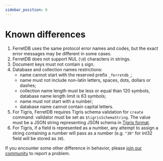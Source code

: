 ```yaml
---
sidebar_position: 6
---
```


# Known differences

1. FerretDB uses the same protocol error names and codes, but the exact error messages may be different in some cases.
2. FerretDB does not support NUL (`\0`) characters in strings.
3. Document keys must not contain `$` sign.
4. Database and collection names restrictions:
   * name cannot start with the reserved prefix `_ferretdb_`;
   * name must not include non-latin letters, spaces, dots, dollars or dashes;
   * collection name length must be less or equal than 120 symbols, database name length limit is 63 symbols;
   * name must not start with a number;
   * database name cannot contain capital letters.
5. For Tigris, FerretDB requires Tigris schema validation for `create` command: validator must be set as `$tigrisSchemaString`.
   The value must be a JSON string representing JSON schema in [Tigris format](https://docs.tigrisdata.com/overview/schema).
6. For Tigris, if a field is represented as a number, any attempt to assign a string containing a number will pass as a number
   (e.g. `"30"` for int32 field will be stored as `30`).

If you encounter some other difference in behavior,
please [join our community](https://github.com/FerretDB/FerretDB#community) to report a problem.
